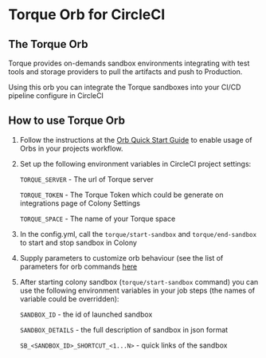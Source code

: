 # Torque Orb for CircleCI

## The Torque Orb

Torque provides on-demands sandbox environments integrating with test tools and storage providers to pull
the artifacts and push to Production.

Using this orb you can integrate the Torque sandboxes into your CI/CD pipeline configure in CircleCI

## How to use Torque Orb

1. Follow the instructions at the [Orb Quick Start Guide](https://circleci.com/orbs/registry/orb/quali/torque#quick-start) to enable usage of Orbs in your projects workflow.
2. Set up the following environment variables in CircleCI project settings:

    `TORQUE_SERVER` - The url of Torque server
    
    `TORQUE_TOKEN` - The Torque Token which could be generate on integrations page of Colony Settings

    `TORQUE_SPACE` - The name of your Torque space
 
3. In the config.yml, call the `torque/start-sandbox` and `torque/end-sandbox` to start and stop 
sandbox in Colony
4. Supply parameters to customize orb behaviour (see the list of parameters for orb commands [here](https://circleci.com/orbs/registry/orb/quali/torque#commands) 
5. After starting colony sandbox (`torque/start-sandbox` command) you can use the following environment
variables in your job steps (the names of variable could be overridden):

    `SANDBOX_ID` - the id of launched sandbox
    
    `SANDBOX_DETAILS` - the full description of sandbox in json format
    
    `SB_<SANDBOX_ID>_SHORTCUT_<1...N>` - quick links of the sandbox
